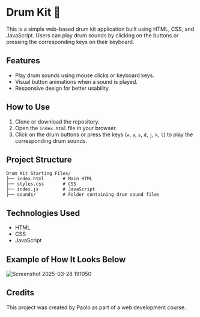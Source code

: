 # Drum Kit 🥁

This is a simple web-based drum kit application built using HTML, CSS, and JavaScript. Users can play drum sounds by clicking on the buttons or pressing the corresponding keys on their keyboard.

## Features
- Play drum sounds using mouse clicks or keyboard keys.
- Visual button animations when a sound is played.
- Responsive design for better usability.

## How to Use
1. Clone or download the repository.
2. Open the `index.html` file in your browser.
3. Click on the drum buttons or press the keys (`w`, `a`, `s`, `d`, `j`, `k`, `l`) to play the corresponding drum sounds.

## Project Structure
```
Drum Kit Starting Files/
├── index.html       # Main HTML
├── styles.css       # CSS
├── index.js         # JavaScript
├── sounds/          # Folder containing drum sound files
```

## Technologies Used
- HTML
- CSS
- JavaScript

## Example of How It Looks Below
![Screenshot 2025-03-28 191050](https://github.com/user-attachments/assets/0f70dd67-2042-4b94-98d5-c940c275fb81)



## Credits
This project was created by Paolo as part of a web development course.

